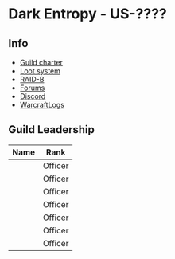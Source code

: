 # Dark Entropy - US-????

## Info

- [Guild charter](guildcharter.md)
- [Loot system](loot.md)
- [RAID-B](raid-b.md)
- [Forums](https://github.com/DarkEntropy/guild/discussions)
- [Discord]()
- [WarcraftLogs]()


## Guild Leadership

| Name | Rank         |
|------|--------------|
|      | Officer      |
|      | Officer      |
|      | Officer      |
|      | Officer      |
|      | Officer      |
|      | Officer      |
|      | Officer      |